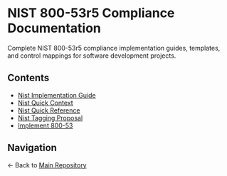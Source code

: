 # NIST 800-53r5 Compliance Documentation

Complete NIST 800-53r5 compliance implementation guides, templates, and control mappings for software development projects.

## Contents

- [Nist Implementation Guide](./NIST_IMPLEMENTATION_GUIDE.md)
- [Nist Quick Context](./NIST_QUICK_CONTEXT.md)
- [Nist Quick Reference](./NIST_QUICK_REFERENCE.md)
- [Nist Tagging Proposal](./NIST_TAGGING_PROPOSAL.md)
- [Implement 800-53](./implement_800-53.md)

## Navigation

← Back to [Main Repository](../../README.md)
